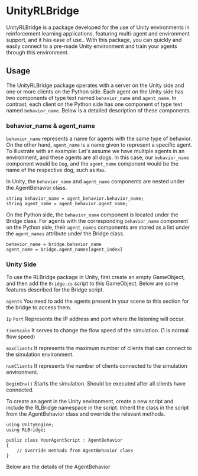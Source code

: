 # UnityRLBridge
UnityRLBridge is a package developed for the use of Unity environments in reinforcement learning applications, featuring multi-agent and environment support, and it has ease of use.. With this package, you can quickly and easily connect to a pre-made Unity environment and train your agents through this environment.
## Usage
The UnityRLBridge package operates with a server on the Unity side and one or more clients on the Python side. Each agent on the Unity side has two components of type text named `behavior_name` and `agent_name`. In contrast, each client on the Python side has one component of type text named `behavior_name`. Below is a detailed description of these components.
### behavior_name & agent_name
`behavior_name` represents a name for agents with the same type of behavior. On the other hand, `agent_name` is a name given to represent a specific agent. To illustrate with an example: Let's assume we have multiple agents in an environment, and these agents are all dogs. In this case, our `behavior_name` component would be `Dog`, and the `agent_name` component would be the name of the respective dog, such as `Max`.

In Unity, the `behavior_name` and `agent_name` components are nested under the AgentBehavior class.
```
string behavior_name = agent_behavior.behavior_name;
string agent_name = agent_behavior.agent_name;
```

On the Python side, the `behavior_name` component is located under the Bridge class. For agents with the corresponding `behavior_name` component on the Python side, their `agent_names` components are stored as a list under the `agent_names` attribute under the Bridge class.
```
behavior_name = bridge.behavior_name
agent_name = bridge.agent_names[agent_index]
```

### Unity Side ###
To use the RLBridge package in Unity, first create an empty GameObject, and then add the `Bridge.cs` script to this GameObject. Below are some features described for the Bridge script.

`agents` You need to add the agents present in your scene to this section for the bridge to access them.

`Ip` `Port` Represents the IP address and port where the listening will occur.

`timeScale` It serves to change the flow speed of the simulation. (1 is normal flow speed)

`maxClients` It represents the maximum number of clients that can connect to the simulation environment.

`numClients` It represents the number of clients connected to the simulation environment.

`BeginEnv()` Starts the simulation. Should be executed after all clients have connected.

To create an agent in the Unity environment, create a new script and include the RLBridge namespace in the script. Inherit the class in the script from the AgentBehavior class and override the relevant methods. 

```
using UnityEngine;
using RLBridge;

public class YourAgentScript : AgentBehavior
{
    // Override methods from AgentBehavior class
}
```

Below are the details of the AgentBehavior
